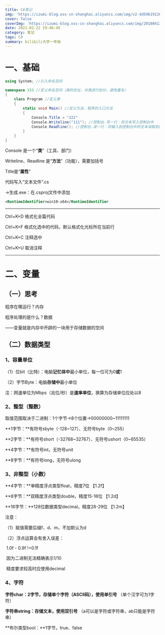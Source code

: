 ```yaml
---
title: C#笔记
img: 'https://izumi-blog.oss-cn-shanghai.aliyuncs.com/img/v2-dd5961912671a8b7c9901bf645a3fbf2_720w.jpg'
cover: false
coverImg: 'https://izumi-blog.oss-cn-shanghai.aliyuncs.com/img/20180413101445_VXV2l.png'
date: 2021-02-22 19:40:49
category: 笔记
tags: C#
summary: bilibili大学一年级
---
```


<!--more-->

# 一、基础

```c#
using System; //引入命名空间

namespace 333 //定义命名空间（类的住址，对类进行划分，避免重名）
{
    class Program //定义类
	{
		static void Main() //定义方法、程序的入口方法
		{
    		Console.Title = "222"
			Console.Writeline("111"); //控制台.写一行：将文本写入控制台中
			Console.Readline(); //控制台.读一行：将输入到控制台中的文本读取到程序
		}
	}
}
```

Console 是一个“**类**”（工具、部门）

Writeline、Readline 是“**方法**”（功能），需要加括号

Title是“**属性**”

代码写入“文本文件”.cs

→生成.exe：在.csproj文件中添加

```xml
<RuntimeIdentifier>win10-x64</RuntimeIdentifier
```

------

Ctrl+K+D 格式化全篇代码

Ctrl+K+F 格式化选中的代码，默认格式化光标所在当前行

Ctrl+K+C 注释选中

Ctrl+K+U 取消注释

------

# 二、变量

## （一）思考

程序在哪运行？内存

程序处理的是什么？数据

——变量就是内存中开辟的一块用于存储数据的空间

## （二）数据类型

### 1、容量单位

（1）位bit（比特）：电脑**记忆体中**最小单位，每一位可为0**或**1

（2）字节Byte：电脑**存储中**最小单位

注：网速单位为Mbps（兆位/秒）是**速率单位**，换算为存储单位应处以8

### 2、整型（整数）

取值范围取决于二进制：1个字节→8个位置→00000000~11111111

**1字节：**有符号sbyte（-128~127）、无符号byte（0~255）

**2字节：**有符号short（-32768~32767）、无符号ushort（0~65535）

**4字节：**有符号int，无符号unit

**8字节：**有符号long，无符号ulong

### 3、非整型（小数）

**4字节：**单精度浮点类型float，精度7位 【1.2f】

**8字节：**双精度浮点类型double，精度15-16位 【1.2d】

**16字节：**128位数据类型decimal，精度28-29位 【1.2m】

注意：

（1）赋值需要后缀f、d、m，不加默认为d

（2）浮点运算会有舍入误差：

​	1.0f - 0.9f !=0.1f

​	因为二进制无法精确表示1/10

​	精度要求较高时应使用decimal

### 4、字符

**字符char：**2字节，存储单个字符（ASCII码），使用**单引号** （单个汉字可为1字符）

**字符串string：**存储文本，使用**双引号** （a可以是字符或字符串，ab只能是字符串）

**布尔类型bool：**1字节，true、false